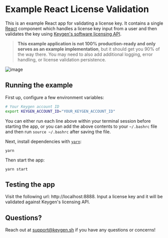 # Example React License Validation
This is an example React app for validating a license key. It contains a single [React](https://reactjs.org/)
component which handles a license key input from a user and then validates the key
using [Keygen's software licensing API](https://keygen.sh/docs/api).

> **This example application is not 100% production-ready and only serves as an
> example implementation**, but it should get you 90% of the way there. You may
> need to also add additional logging, error handling, or license validation
> persistence.

![image](https://user-images.githubusercontent.com/6979737/57705857-3f0c8580-762a-11e9-9790-ad9e47a7978a.png)

## Running the example

First up, configure a few environment variables:

```bash
# Your Keygen account ID
export KEYGEN_ACCOUNT_ID="YOUR_KEYGEN_ACCOUNT_ID"
```

You can either run each line above within your terminal session before
starting the app, or you can add the above contents to your `~/.bashrc`
file and then run `source ~/.bashrc` after saving the file.

Next, install dependencies with [`yarn`](https://yarnpkg.comg):

```
yarn
```

Then start the app:

```
yarn start
```

## Testing the app

Visit the following url: http://localhost:8888. Input a license key and it will be
validated against Keygen's licensing API.

## Questions?

Reach out at [support@keygen.sh](mailto:support@keygen.sh) if you have any
questions or concerns!
